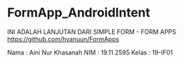 # FormApp_AndroidIntent
 
INI ADALAH LANJUTAN DARI SIMPLE FORM - FORM APPS https://github.com/hyanuun/FormApps

Nama : Aini Nur Khasanah
NIM : 19.11.2595
Kelas : 19-IF01
